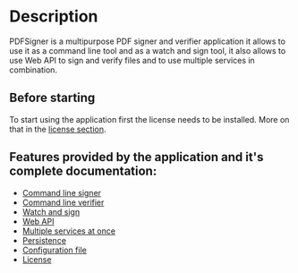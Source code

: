 # Description

PDFSigner is a multipurpose PDF signer and verifier application it allows to use it as a command line tool and as a watch and sign tool, it also allows to use Web API to sign and verify files and to use multiple services in combination.

## Before starting

To start using the application first the license needs to be installed. More on that in the [license section](./license.md). 


## Features provided by the application and it's complete documentation: 

- [Command line signer](command-line-signer.md)
- [Command line verifier](command-line-verifier.md)
- [Watch and sign](watch-and-sign.md)
- [Web API](web-api.md)
- [Multiple services at once](services.md)
- [Persistence](persistence.md)
- [Configuration file](configuration.md)
- [License](license.md)








